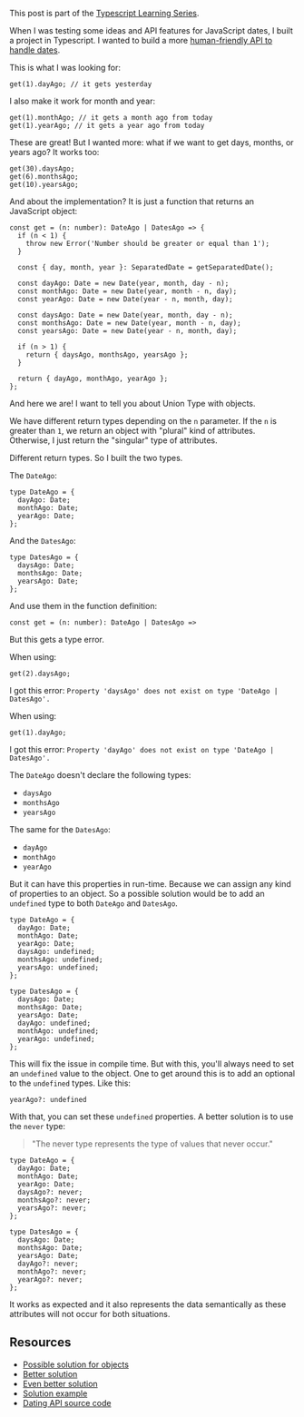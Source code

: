 This post is part of the [Typescript Learning Series](/series/typescript-learnings).

When I was testing some ideas and API features for JavaScript dates, I built a project in Typescript. I wanted to build a more [human-friendly API to handle dates](/fun-with-dates).

This is what I was looking for:

```tsx
get(1).dayAgo; // it gets yesterday
```

I also make it work for month and year:

```tsx
get(1).monthAgo; // it gets a month ago from today
get(1).yearAgo; // it gets a year ago from today
```

These are great! But I wanted more: what if we want to get days, months, or years ago? It works too:

```tsx
get(30).daysAgo;
get(6).monthsAgo;
get(10).yearsAgo;
```

And about the implementation? It is just a function that returns an JavaScript object:

```tsx
const get = (n: number): DateAgo | DatesAgo => {
  if (n < 1) {
    throw new Error('Number should be greater or equal than 1');
  }

  const { day, month, year }: SeparatedDate = getSeparatedDate();

  const dayAgo: Date = new Date(year, month, day - n);
  const monthAgo: Date = new Date(year, month - n, day);
  const yearAgo: Date = new Date(year - n, month, day);

  const daysAgo: Date = new Date(year, month, day - n);
  const monthsAgo: Date = new Date(year, month - n, day);
  const yearsAgo: Date = new Date(year - n, month, day);

  if (n > 1) {
    return { daysAgo, monthsAgo, yearsAgo };
  }

  return { dayAgo, monthAgo, yearAgo };
};
```

And here we are! I want to tell you about Union Type with objects.

We have different return types depending on the `n` parameter. If the `n` is greater than `1`, we return an object with "plural" kind of attributes. Otherwise, I just return the "singular" type of attributes.

Different return types. So I built the two types.

The `DateAgo`:

```tsx
type DateAgo = {
  dayAgo: Date;
  monthAgo: Date;
  yearAgo: Date;
};
```

And the `DatesAgo`:

```tsx
type DatesAgo = {
  daysAgo: Date;
  monthsAgo: Date;
  yearsAgo: Date;
};
```

And use them in the function definition:

```tsx
const get = (n: number): DateAgo | DatesAgo =>
```

But this gets a type error.

When using:

```tsx
get(2).daysAgo;
```

I got this error: `Property 'daysAgo' does not exist on type 'DateAgo | DatesAgo'.`

When using:

```tsx
get(1).dayAgo;
```

I got this error: `Property 'dayAgo' does not exist on type 'DateAgo | DatesAgo'.`

The `DateAgo` doesn't declare the following types:

- `daysAgo`
- `monthsAgo`
- `yearsAgo`

The same for the `DatesAgo`:

- `dayAgo`
- `monthAgo`
- `yearAgo`

But it can have this properties in run-time. Because we can assign any kind of properties to an object. So a possible solution would be to add an `undefined` type to both `DateAgo` and `DatesAgo`.

```tsx
type DateAgo = {
  dayAgo: Date;
  monthAgo: Date;
  yearAgo: Date;
  daysAgo: undefined;
  monthsAgo: undefined;
  yearsAgo: undefined;
};

type DatesAgo = {
  daysAgo: Date;
  monthsAgo: Date;
  yearsAgo: Date;
  dayAgo: undefined;
  monthAgo: undefined;
  yearAgo: undefined;
};
```

This will fix the issue in compile time. But with this, you'll always need to set an `undefined` value to the object. One to get around this is to add an optional to the `undefined` types. Like this:

```tsx
yearAgo?: undefined
```

With that, you can set these `undefined` properties. A better solution is to use the `never` type:

> "The never type represents the type of values that never occur."

```tsx
type DateAgo = {
  dayAgo: Date;
  monthAgo: Date;
  yearAgo: Date;
  daysAgo?: never;
  monthsAgo?: never;
  yearsAgo?: never;
};

type DatesAgo = {
  daysAgo: Date;
  monthsAgo: Date;
  yearsAgo: Date;
  dayAgo?: never;
  monthAgo?: never;
  yearAgo?: never;
};
```

It works as expected and it also represents the data semantically as these attributes will not occur for both situations.

## Resources

- [Possible solution for objects](https://github.com/microsoft/TypeScript/issues/12815#issuecomment-266250230)
- [Better solution](https://github.com/microsoft/TypeScript/issues/12815#issuecomment-373047380)
- [Even better solution](https://github.com/microsoft/TypeScript/issues/12815#issuecomment-506946211)
- [Solution example](https://github.com/leandrotk/dating/blob/master/src/index.ts#L11)
- [Dating API source code](https://github.com/leandrotk/dating)
